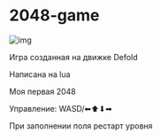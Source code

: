 # 2048-game

![img](https://raw.githubusercontent.com/Qumico/2048-game/main/preview.png)

Игра созданная на движке Defold

Написана на lua

Моя первая 2048

Управление: WASD/⬅⬆⬇➡

При заполнении поля рестарт уровня
